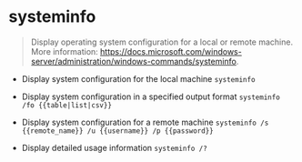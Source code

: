 # systeminfo
> Display operating system configuration for a local or remote machine.
> More information: <https://docs.microsoft.com/windows-server/administration/windows-commands/systeminfo>.

- Display system configuration for the local machine
`systeminfo`

- Display system configuration in a specified output format
`systeminfo /fo {{table|list|csv}}`

- Display system configuration for a remote machine
`systeminfo /s {{remote_name}} /u {{username}} /p {{password}}`

- Display detailed usage information
`systeminfo /?`
